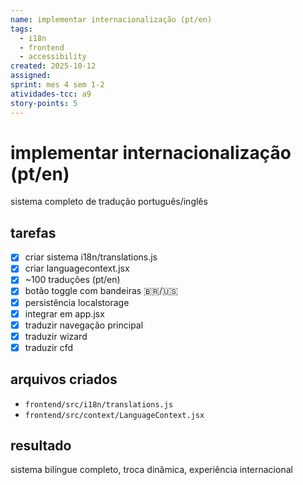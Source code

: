 ```yaml
---
name: implementar internacionalização (pt/en)
tags:
  - i18n
  - frontend
  - accessibility
created: 2025-10-12
assigned: 
sprint: mes 4 sem 1-2
atividades-tcc: a9
story-points: 5
---
```


# implementar internacionalização (pt/en)

sistema completo de tradução português/inglês

## tarefas
- [x] criar sistema i18n/translations.js
- [x] criar languagecontext.jsx
- [x] ~100 traduções (pt/en)
- [x] botão toggle com bandeiras 🇧🇷/🇺🇸
- [x] persistência localstorage
- [x] integrar em app.jsx
- [x] traduzir navegação principal
- [x] traduzir wizard
- [x] traduzir cfd

## arquivos criados
- `frontend/src/i18n/translations.js`
- `frontend/src/context/LanguageContext.jsx`

## resultado
sistema bilíngue completo, troca dinâmica, experiência internacional


